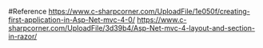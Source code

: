 #Reference
https://www.c-sharpcorner.com/UploadFile/1e050f/creating-first-application-in-Asp-Net-mvc-4-0/
https://www.c-sharpcorner.com/UploadFile/3d39b4/Asp-Net-mvc-4-layout-and-section-in-razor/